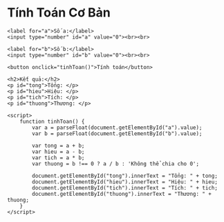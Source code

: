 <html lang="vi">
<body>
    <h1>Tính Toán Cơ Bản</h1>

    <label for="a">Số a:</label>
    <input type="number" id="a" value="0"><br><br>

    <label for="b">Số b:</label>
    <input type="number" id="b" value="0"><br><br>

    <button onclick="tinhToan()">Tính toán</button>

    <h2>Kết quả:</h2>
    <p id="tong">Tổng: </p>
    <p id="hieu">Hiệu: </p>
    <p id="tich">Tích: </p>
    <p id="thuong">Thương: </p>

    <script>
        function tinhToan() {
            var a = parseFloat(document.getElementById("a").value);
            var b = parseFloat(document.getElementById("b").value);
            
            var tong = a + b;
            var hieu = a - b;
            var tich = a * b;
            var thuong = b !== 0 ? a / b : 'Không thể chia cho 0';

            document.getElementById("tong").innerText = "Tổng: " + tong;
            document.getElementById("hieu").innerText = "Hiệu: " + hieu;
            document.getElementById("tich").innerText = "Tích: " + tich;
            document.getElementById("thuong").innerText = "Thương: " + thuong;
        }
    </script>
</body>
</html>

